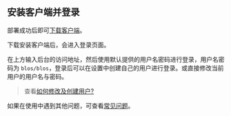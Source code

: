 ## 安装客户端并登录

部署成功后即可[下载客户端](../about/download)。

下载安装客户端后，会进入登录页面。

<bl-img src="../../imgs/setting/login.png" width="700px"/>

在上方输入后台的访问地址，然后使用默认提供的用户名密码进行登录，用户名密码为 `blos/blos`，登录后可以在设置中创建自己的用户进行登录。或直接修改当前用户的用户名与密码。

> 查看[如何修改及创建用户?](../setting)

如果在使用中遇到其他问题，可查看[常见问题](../deploy/faq)。
